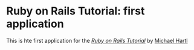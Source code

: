 # Ruby on Rails Tutorial: first application

This is hte first application for the 
[*Ruby on Rails Tutorial*](http://railstutorial.org/)
by [Michael Hartl](http://michaelhartl.com/)

